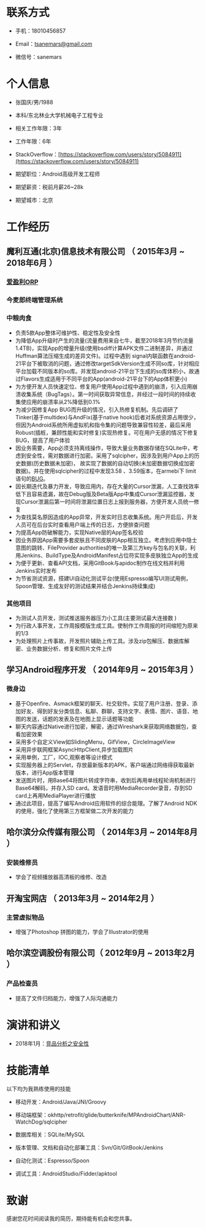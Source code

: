 # 联系方式

- 手机：18010456857

- Email：tsanemars@gmail.com

- 微信号：sanemars

# 个人信息

- 张国庆/男/1988

- 本科/东北林业大学机械电子工程专业

- 相关工作年限：3年

- 工作年限：6年

- StackOverflow：[https://stackoverflow.com/users/story/5084911](https://stackoverflow.com/users/story/5084911)

- 期望职位：Android高级开发工程师

- 期望薪资：税前月薪26~28k

- 期望城市：北京

  

# 工作经历

  

## 魔利互通(北京)信息技术有限公司 （ 2015年3月 ~ 2018年6月 ）

  

### [爱盈利ORP](http://sanemars.github.io/archives/iem)

### 今麦郎终端管理系统

### 中粮肉食
- 负责5款App整体可维护性、稳定性及安全性
- 为降低App升级时产生的流量(流量费用来自七牛，截至2018年3月节约流量1.4TB)，实现App的增量升级(使用bsdiff计算APK文件二进制差异，并通过Huffman算法压缩生成的差异文件)。过程中遇到 signal内联函数在android-21平台下被取消的问题，通过修改targetSdkVersion生成不同so库，针对相应平台加载不同版本的so库。并发现android-21平台下生成的so库体积小，故通过Flavors生成适用于不同平台的App(android-21平台下的App体积更小)
- 为方便开发人员快速定位、修复用户使用App过程中遇到的崩溃，引入应用崩溃收集系统（BugTags）。第一时间获取异常信息，并经过一段时间的持续收集使应用的崩溃率从2%降低到0.1%
- 为减少因修复App BUG而升级的情况，引入热修复机制。先后调研了Tinker(基于multidex)与AndFix(基于native hook)后者对系统资源占用很少，但因为Android系统所用虚拟机和指令集的问题导致兼容性较差，最后采用Robust(插桩，兼顾性能和实时修复)实现热修复。可在用户无感的情况下修复BUG，提高了用户体验 
- 因业务需要，App必须支持离线操作，导致大量业务数据存储在SQLite中，考虑到安全性，需对数据进行加密。采用了sqlcipher，因涉及到用户App上的历史数据(历史数据未加密)， 故实现了数据的自动切换(未加密数据切换成加密数据)。并在使用sqlcipher的过程中发现3.58 、3.59版本，在armebi下 limit语句的[BUG](https://github.com/sqlcipher/android-database-sqlcipher/issues/374)。
- 因长期迭代及暴力开发，导致应用内，存在大量的Cursor泄漏，人工查找效率低下且容易遗漏，故在Debug版及Beta版App中集成Cursor泄漏监控器，发现Cursor泄漏后第一时间将泄漏位置日志上报到服务器，方便开发人员统一修复
- 为查找莫名原因造成的App异常，开发实时日志收集系统。用户开启后，开发人员可在后台实时查看用户端上传的日志，方便排查问题
- 为提高App防破解能力，实现Native层的App签名校验
- 因业务原因App需要多套皮肤且不同皮肤的App相互独立。考虑到应用中隐士意图的跳转、FileProvider authorities的唯一及第三方key与包名的关联，利用Jenkins、BuildType及AndroidManifest占位符实现多皮肤独立App的生成
- 为便于更新、查看API文档，采用GitBook与apidoc制作在线文档并利用Jenkins实时发布
- 为节省测试资源，搭建UI自动化测试平台(使用Espresso编写UI测试用例，Spoon管理、生成友好的测试结果并结合Jenkins持续集成)

### 其他项目

- 为测试人员开发，测试推送服务器压力小工具(主要测试最大连接数 )
- 为行政人事开发，工作周报模版生成工具。使制作工作周报的时间缩短为原来的1/3
- 为处理照片上传事故，开发照片辅助上传工具。涉及zip包解压、数据库解密、业务数据分析、修复和照片文件上传
  

## 学习Android程序开发 （ 2014年9月 ~ 2015年3月 ）
### 微身边

- 基于Openfire、Asmack框架的聊天、社交软件。实现了用户注册、登录、添加好友、得到好友分类信息、私聊、群聊，支持文字、表情、图片、语音、地图的发送，话题的发表及在地图上显示话题等功能
- 聊天内容通过Native进行加密，解密，通过Wireshark来获取网络数据包，查看加密效果
- 采用多个自定义View如SlidingMenu，GifView，CircleImageView
- 采用异步联网框架AsyncHttpClient,异步加载图片
- 采用单例，工厂，IOC,观察者等设计模式
- 实现服务器上的Servlet，存放最新版本的APK，客户端通过网络得获取最新版本，进行App版本管理
- 发送图片时，用Base64将图片转成字符串，收到后再用单线程轮询机制进行Base64解码，并存入SD card。发语音时用MediaRecorder录音，存到SD card上再用MediaPlayer进行播放
- 通过此项目，提高了编写Android应用软件的综合能理。了解了Android NDK的使用，强化了使用第三方框架做二次开发的能力

## 哈尔滨分众传媒有限公司 （ 2014年3月 ~ 2014年8月 ）

###  安装维修员
 
 - 学会了视频播放器高清板的维修、改造

## 开淘宝网店 （ 2013年3月 ~ 2014年2月 ）

### 主营虚拟物品

- 增强了Photoshop 拼图的能力，学会了Illustrator的使用

## 哈尔滨空调股份有限公司（ 2012年9月 ~ 2013年2月 ）

### 产品检查员

- 提高了文件归档能力，增强了人际沟通能力

# 演讲和讲义

- 2018年1月：[竞品分析之安全性](https://sanemars.github.io/archives/competitiveAnalysis.html#/)

# 技能清单

以下均为我熟练使用的技能

- 移动开发：Android/Java/JNI/Groovy

- 移动端框架：okhttp/retrofit/glide/butterknife/MPAndroidChart/ANR-WatchDog/sqlcipher
- 数据库相关：SQLite/MySQL
- 版本管理、文档和自动化部署工具：Svn/Git/GitBook/Jenkins
- 自动化测试：Espresso/Spoon
- 调试工具：AndroidStudio/Fidder/apktool

# 致谢

感谢您花时间阅读我的简历，期待能有机会和您共事。
